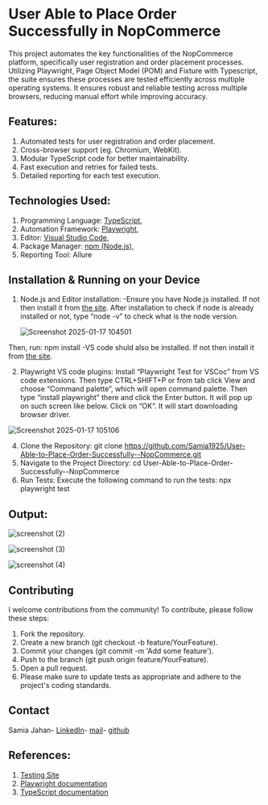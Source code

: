 # **User Able to Place Order Successfully in NopCommerce**

This project automates the key functionalities of the NopCommerce platform, specifically user registration and order placement processes. Utilizing Playwright, Page Object Model (POM) and Fixture with Typescript, the suite ensures these processes are tested efficiently across multiple operating systems. It ensures robust and reliable testing across multiple browsers, reducing manual effort while improving accuracy.

## **Features:**
1. Automated tests for user registration and order placement.
2. Cross-browser support (eg. Chromium, WebKit).
3. Modular TypeScript code for better maintainability.
4. Fast execution and retries for failed tests.
5. Detailed reporting for each test execution.

## **Technologies Used:**
1. Programming Language: [TypeScript](https://www.typescriptlang.org/docs/handbook/2/basic-types.html),
2. Automation Framework: [Playwright](https://playwright.dev/docs/intro),
3. Editor: [Visual Studio Code](https://code.visualstudio.com/download),
4. Package Manager: [npm (Node.js)](https://nodejs.org/en/download),
5. Reporting Tool: Allure 

## **Installation & Running on your Device**
1. Node.js and Editor installation:
   -Ensure you have Node.js installed. If not then install it from [the site](https://nodejs.org/en/download). After installation to check if node is already installed or not, type “node -v” to check what is the node version.

   ![Screenshot 2025-01-17 104501](https://github.com/user-attachments/assets/5d98ebe4-2b59-4d65-8055-097b3c21f0f4)

Then, run:
   npm install
   -VS code shuld also be installed. If not then install it from [the site](https://code.visualstudio.com/download).

2. Playwright VS code plugins: 
Install “Playwright Test for VSCoc” from VS code extensions. Then type CTRL+SHIFT+P or from tab click View and choose “Command palette”, which will open command palette. Then type “install playwright” there and click the Enter button. It will pop up on such screen like below. Click on “OK”. It will start downloading browser driver.

![Screenshot 2025-01-17 105106](https://github.com/user-attachments/assets/1d433ad3-8e96-4ed0-8d28-2c8ba9443698)

4. Clone the Repository:
   git clone https://github.com/Samia1925/User-Able-to-Place-Order-Successfully--NopCommerce.git
5. Navigate to the Project Directory:
   cd User-Able-to-Place-Order-Successfully--NopCommerce
6. Run Tests: Execute the following command to run the tests:
   npx playwright test

## **Output:**
![screenshot (2)](https://github.com/user-attachments/assets/e07e4b68-8658-4424-8a51-b13cff3ca0c2)

![screenshot (3)](https://github.com/user-attachments/assets/be7668fd-217e-4f57-b797-318797aa2e9f)

![screenshot (4)](https://github.com/user-attachments/assets/67e469e5-ab55-4921-8917-00f2c8a38c7a)

## Contributing
I welcome contributions from the community! To contribute, please follow these steps:

1. Fork the repository.
2. Create a new branch (git checkout -b feature/YourFeature).
3. Commit your changes (git commit -m 'Add some feature').
4. Push to the branch (git push origin feature/YourFeature).
5. Open a pull request.
6. Please make sure to update tests as appropriate and adhere to the project's coding standards.

## Contact 
Samia Jahan-
[LinkedIn](https://www.linkedin.com/in/samia-jahan-binte-nour/)-
[mail](jahan.samiaa@gmail.com)-
[github](https://github.com/Samia1925)

## **References:**
   1. [Testing Site](https://test460.nop-station.com/en/)
   2. [Playwright documentation](https://playwright.dev/docs/intro)
   3. [TypeScript documentation](https://www.typescriptlang.org/docs/handbook/2/basic-types.html)
